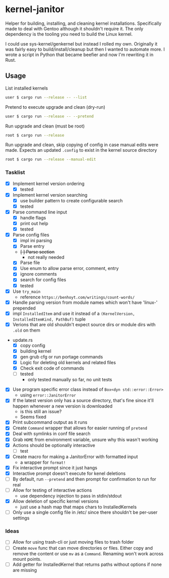 # kernel-janitor

Helper for building, installing, and cleaning kernel installations. Specifically made to deal with Gentoo although it shouldn't require it.
The only dependency is the tooling you need to build the Linux kernel.

I could use sys-kernel/genkernel but instead I rolled my own. Originally it was fairly easy to build/install/cleanup but then I wanted
to automate more. I wrote a script in Python that became beefier and now I'm rewriting it in Rust.

## Usage

List installed kernels

```bash
user $ cargo run --release -- --list
```

Pretend to execute upgrade and clean (dry-run)

```bash
user $ cargo run --release -- --pretend
```

Run upgrade and clean (must be root)

```bash
root $ cargo run --release
```

Run upgrade and clean, skip copying of config in case manual edits were made.
Expects an updated `.config` to exist in the kernel source directory

```bash
root $ cargo run --release --manual-edit
```

### Tasklist

* [x] Implement kernel version ordering
  * [x] tested
* [x] Implement kernel version searching
  * [x] use builder pattern to create configurable search
  * [x] tested
* [x] Parse command line input
  * [x] handle flags
  * [x] print out help
  * [x] tested
* [x] Parse config files
  * [x] impl ini parsing
  * [x] Parse entry
  * ~~[ ] Parse section~~
    * not really needed
  * [x] Parse file
  * [x] Use enum to allow parse error, comment, entry
  * [x] ignore comments
  * [x] search for config files
  * [x] tested
* [x] Use `try_main`
  * reference `https://benhoyt.com/writings/count-words/`
* [x] Handle parsing version from module names which won't have 'linux-' prepended
* [x] impl `InstalledItem` and use it instead of a `(KernelVersion, InstalledItemKind, PathBuf)` tuple
* [x] Verions that are old shouldn't expect source dirs or module dirs with `.old` on them
* update.rs
  * [x] copy config
  * [x] building kernel
  * [x] gen grub cfg or run portage commands
  * [x] Logic for deleting old kernels and related files
  * [x] Check exit code of commands
  * [ ] tested
    * only tested manually so far, no unit tests
* [x] Use program specific error class instead of `Box<dyn std::error::Error>`
  * using `error::JanitorError`
* [x] If the latest version only has a source directory, that's fine since it'll happen whenever a new version is downloaded
  * is this still an issue?
  * Seems fixed
* [x] Print subcommand output as it runs
* [x] Create `Command` wrapper that allows for easier running of `pretend`
* [x] Deal with symlinks in conf file search
* [x] Grab `HOME` from environment variable, unsure why this wasn't working
* [x] Actions should be optionally interactive
  * [ ] test
* [x] Create macro for making a JanitorError with formatted input
  * a wrapper for `format!`
* [x] Fix interactive prompt since it just hangs
* [x] Interactive prompt doesn't execute for kenel deletions
* [ ] By default, run `--pretend` and then prompt for confirmation to run for real
* [ ] Allow for testing of interactive actions
  * use dependency injection to pass in stdin/stdout
* [x] Allow deletion of specific kernel versions
  * just use a hash map that maps chars to InstalledKernels
* [ ] Only use a single config file in /etc/ since there shouldn't be per-user settings

### Ideas

* [ ] Allow for using trash-cli or just moving files to trash folder
* [ ] Create `move` func that can move directories or files. Either copy and remove the content
      or use `mv` as a `Command`. Renaming won't work across mount points.
* [ ] Add getter for InstalledKernel that returns paths without options if none are missing
